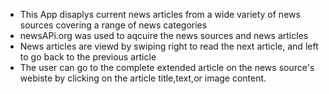 * This App disaplys current news articles from a wide variety of news sources covering a range of news categories
* newsAPi.org was used to aqcuire the news sources and news articles
* News articles are viewd by swiping right to read the next article, and left to go back to the previous article
* The user can go to the complete extended article on the news source's webiste by clicking on the article title,text,or image content.
